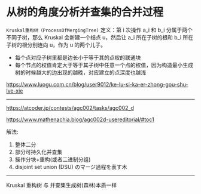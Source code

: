 # 从树的角度分析并查集的合并过程

`Kruskal重构树（ProcessOfMergingTree)`
定义：第 i 次操作 a_i 和 b_i 分属于两个不同子树，那么 Kruskal 会新建一个结点 u，然后让 a_i 所在子树的根和 b_i 所在子树的根分别连向 u，作为 u 的两个儿子。

- 每个点对应子树里都是边长小于等于其的点权的联通块
- 每个节点的权值肯定大于等于其子树中任意一个点的权值，因为构造最小生成树的时候越大的边出现的越晚，对应建立的点深度也越浅

https://www.luogu.com.cn/blog/user9012/ke-lu-si-ka-er-zhong-gou-shu-lve-xie

---

https://atcoder.jp/contests/agc002/tasks/agc002_d

https://www.mathenachia.blog/agc002d-usereditorial/#toc1

解法:

1. 整体二分
2. 部分可持久化并查集
3. 操作分块+重构(或者二进制分组)
4. disjoint set union (DSU) のマージ過程を表す木

---

Kruskal 重构树 与 并查集生成树(森林)本质一样
